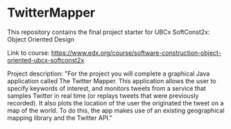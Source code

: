 # TwitterMapper
This repository contains the final project starter for UBCx SoftConst2x: Object Oriented Design

Link to course: https://www.edx.org/course/software-construction-object-oriented-ubcx-softconst2x

Project description: "For the project you will complete a graphical Java application called The Twitter Mapper. This application allows the user to specify keywords of interest, and monitors tweets from a service that samples Twitter in real time (or replays tweets that were previously recorded). It also plots the location of the user the originated the tweet on a map of the world. To do this, the app makes use of an existing geographical mapping library and the Twitter API."
